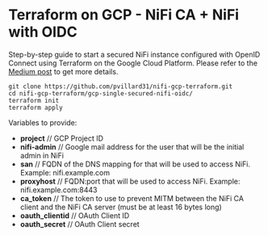  # Terraform on GCP - NiFi CA + NiFi with OIDC

Step-by-step guide to start a secured NiFi instance configured with OpenID Connect using Terraform on the Google Cloud Platform. Please refer to the [Medium post](https://medium.com/@pierre.villard/nifi-with-oidc-using-terraform-on-the-google-cloud-platform-8686ac247ee9) to get more details.

````
git clone https://github.com/pvillard31/nifi-gcp-terraform.git
cd nifi-gcp-terraform/gcp-single-secured-nifi-oidc/
terraform init
terraform apply
````

Variables to provide:

* **project** // GCP Project ID
* **nifi-admin** // Google mail address for the user that will be the initial admin in NiFi
* **san** // FQDN of the DNS mapping for that will be used to access NiFi. Example: nifi.example.com
* **proxyhost** // FQDN:port that will be used to access NiFi. Example: nifi.example.com:8443
* **ca_token** // The token to use to prevent MITM between the NiFi CA client and the NiFi CA server (must be at least 16 bytes long)
* **oauth_clientid** // OAuth Client ID
* **oauth_secret** // OAuth Client secret
